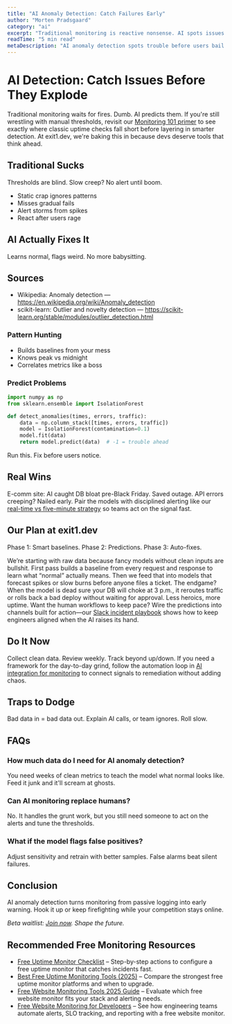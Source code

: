 ```yaml
---
title: "AI Anomaly Detection: Catch Failures Early"
author: "Morten Pradsgaard"
category: "ai"
excerpt: "Traditional monitoring is reactive nonsense. AI spots issues before they hit the fan. Here's why it rules."
readTime: "5 min read"
metaDescription: "AI anomaly detection spots trouble before users bail. Learn how to turn monitoring from panic to prediction."
---
```


# AI Detection: Catch Issues Before They Explode

Traditional monitoring waits for fires. Dumb. AI predicts them. If you're still wrestling with manual thresholds, revisit our [Monitoring 101 primer](/blog/website-monitoring-101) to see exactly where classic uptime checks fall short before layering in smarter detection. At exit1.dev, we're baking this in because devs deserve tools that think ahead.

## Traditional Sucks

Thresholds are blind. Slow creep? No alert until boom.

- Static crap ignores patterns
- Misses gradual fails
- Alert storms from spikes
- React after users rage

## AI Actually Fixes It

Learns normal, flags weird. No more babysitting.

## Sources

- Wikipedia: Anomaly detection — https://en.wikipedia.org/wiki/Anomaly_detection
- scikit-learn: Outlier and novelty detection — https://scikit-learn.org/stable/modules/outlier_detection.html

### Pattern Hunting

- Builds baselines from your mess
- Knows peak vs midnight
- Correlates metrics like a boss

### Predict Problems

```python
import numpy as np
from sklearn.ensemble import IsolationForest

def detect_anomalies(times, errors, traffic):
    data = np.column_stack([times, errors, traffic])
    model = IsolationForest(contamination=0.1)
    model.fit(data)
    return model.predict(data)  # -1 = trouble ahead
```

Run this. Fix before users notice.

## Real Wins

E-comm site: AI caught DB bloat pre-Black Friday. Saved outage. API errors creeping? Nailed early. Pair the models with disciplined alerting like our [real-time vs five-minute strategy](/blog/real-time-vs-5-minute-monitoring) so teams act on the signal fast.

## Our Plan at exit1.dev

Phase 1: Smart baselines. Phase 2: Predictions. Phase 3: Auto-fixes.

We’re starting with raw data because fancy models without clean inputs are bullshit. First pass builds a baseline from every request and response to learn what “normal” actually means. Then we feed that into models that forecast spikes or slow burns before anyone files a ticket. The endgame? When the model is dead sure your DB will choke at 3 p.m., it reroutes traffic or rolls back a bad deploy without waiting for approval. Less heroics, more uptime. Want the human workflows to keep pace? Wire the predictions into channels built for action—our [Slack incident playbook](/blog/free-uptime-monitor-slack-integration) shows how to keep engineers aligned when the AI raises its hand.

## Do It Now

Collect clean data. Review weekly. Track beyond up/down. If you need a framework for the day-to-day grind, follow the automation loop in [AI integration for monitoring](/blog/ai-integration-for-website-monitoring) to connect signals to remediation without adding chaos.

## Traps to Dodge

Bad data in = bad data out. Explain AI calls, or team ignores. Roll slow.

## FAQs

### How much data do I need for AI anomaly detection?
You need weeks of clean metrics to teach the model what normal looks like. Feed it junk and it'll scream at ghosts.

### Can AI monitoring replace humans?
No. It handles the grunt work, but you still need someone to act on the alerts and tune the thresholds.

### What if the model flags false positives?
Adjust sensitivity and retrain with better samples. False alarms beat silent failures.

## Conclusion

AI anomaly detection turns monitoring from passive logging into early warning. Hook it up or keep firefighting while your competition stays online.

*Beta waitlist: [Join now](https://exit1.dev). Shape the future.*

## Recommended Free Monitoring Resources

- [Free Uptime Monitor Checklist](/blog/free-uptime-monitor-checklist) – Step-by-step actions to configure a free uptime monitor that catches incidents fast.
- [Best Free Uptime Monitoring Tools (2025)](/blog/best-free-uptime-monitoring-tools) – Compare the strongest free uptime monitor platforms and when to upgrade.
- [Free Website Monitoring Tools 2025 Guide](/blog/free-website-monitoring-tools-2025) – Evaluate which free website monitor fits your stack and alerting needs.
- [Free Website Monitoring for Developers](/blog/free-website-monitoring-for-developers) – See how engineering teams automate alerts, SLO tracking, and reporting with a free website monitor.

